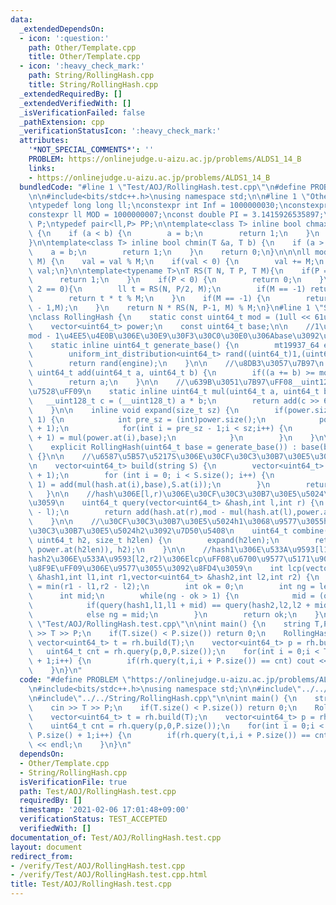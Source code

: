 ```yaml
---
data:
  _extendedDependsOn:
  - icon: ':question:'
    path: Other/Template.cpp
    title: Other/Template.cpp
  - icon: ':heavy_check_mark:'
    path: String/RollingHash.cpp
    title: String/RollingHash.cpp
  _extendedRequiredBy: []
  _extendedVerifiedWith: []
  _isVerificationFailed: false
  _pathExtension: cpp
  _verificationStatusIcon: ':heavy_check_mark:'
  attributes:
    '*NOT_SPECIAL_COMMENTS*': ''
    PROBLEM: https://onlinejudge.u-aizu.ac.jp/problems/ALDS1_14_B
    links:
    - https://onlinejudge.u-aizu.ac.jp/problems/ALDS1_14_B
  bundledCode: "#line 1 \"Test/AOJ/RollingHash.test.cpp\"\n#define PROBLEM \"https://onlinejudge.u-aizu.ac.jp/problems/ALDS1_14_B\"\
    \n\n#include<bits/stdc++.h>\nusing namespace std;\n\n#line 1 \"Other/Template.cpp\"\
    \ntypedef long long ll;\nconstexpr int Inf = 1000000030;\nconstexpr ll INF= 2000000000000000000;\n\
    constexpr ll MOD = 1000000007;\nconst double PI = 3.1415926535897;\ntypedef pair<ll,ll>\
    \ P;\ntypedef pair<ll,P> PP;\n\ntemplate<class T> inline bool chmax(T &a, T b)\
    \ {\n    if (a < b) {\n        a = b;\n        return 1;\n    }\n    return 0;\n\
    }\n\ntemplate<class T> inline bool chmin(T &a, T b) {\n    if (a > b) {\n    \
    \    a = b;\n        return 1;\n    }\n    return 0;\n}\n\n\nll mod(ll val, ll\
    \ M) {\n    val = val % M;\n    if(val < 0) {\n        val += M;\n    }\n    return\
    \ val;\n}\n\ntemplate<typename T>\nT RS(T N, T P, T M){\n    if(P == 0) {\n  \
    \      return 1;\n    }\n    if(P < 0) {\n        return 0;\n    }\n    if(P %\
    \ 2 == 0){\n        ll t = RS(N, P/2, M);\n        if(M == -1) return t * t;\n\
    \        return t * t % M;\n    }\n    if(M == -1) {\n        return N * RS(N,P\
    \ - 1,M);\n    }\n    return N * RS(N, P-1, M) % M;\n}\n#line 1 \"String/RollingHash.cpp\"\
    \nclass RollingHash {\n    static const uint64_t mod = (1ull << 61ull) - 1;\n\
    \    vector<uint64_t> power;\n    const uint64_t base;\n\n    //1\u4EE5\u4E0A\
    mod - 1\u4EE5\u4E0B\u306E\u30E9\u30F3\u30C0\u30E0\u306Abase\u3092\u751F\u6210\n\
    \    static inline uint64_t generate_base() {\n        mt19937_64 engine(chrono::steady_clock::now().time_since_epoch().count());\n\
    \        uniform_int_distribution<uint64_t> rand((uint64_t)1,(uint64_t)mod - 1);\n\
    \        return rand(engine);\n    }\n\n    //\u8DB3\u3057\u7B97\n    static inline\
    \ uint64_t add(uint64_t a, uint64_t b) {\n        if((a += b) >= mod) a -= mod;\n\
    \        return a;\n    }\n\n    //\u639B\u3051\u7B97\uFF08__uint128_t\u3092\u4F7F\
    \u7528\uFF09\n    static inline uint64_t mul(uint64_t a, uint64_t b) {\n     \
    \   __uint128_t c = (__uint128_t) a * b;\n        return add(c >> 61,c & mod);\n\
    \    }\n\n    inline void expand(size_t sz) {\n        if(power.size() < sz +\
    \ 1) {\n            int pre_sz = (int)power.size();\n            power.resize(sz\
    \ + 1);\n            for(int i = pre_sz - 1;i < sz;i++) {\n                power.at(i\
    \ + 1) = mul(power.at(i),base);\n            }\n        }\n    }\n\npublic:\n\n\
    \    explicit RollingHash(uint64_t base = generate_base()) : base(base),power{1}\
    \ {}\n\n    //\u6587\u5B57\u5217S\u306E\u30CF\u30C3\u30B7\u30E5\u3092\u8FD4\u3059\
    \n    vector<uint64_t> build(string S) {\n        vector<uint64_t> hash(S.size()\
    \ + 1);\n        for (int i = 0; i < S.size(); i++) {\n            hash.at(i +\
    \ 1) = add(mul(hash.at(i),base),S.at(i));\n        }\n        return hash;\n \
    \   }\n\n    //hash\u306E[l,r)\u306E\u30CF\u30C3\u30B7\u30E5\u5024\u3092\u8FD4\
    \u3059\n    uint64_t query(vector<uint64_t> &hash,int l,int r) {\n        expand(r\
    \ - l);\n        return add(hash.at(r),mod - mul(hash.at(l),power.at(r - l)));\n\
    \    }\n\n    //\u30CF\u30C3\u30B7\u30E5\u5024h1\u3068\u9577\u3055h2len\u306E\u30CF\
    \u30C3\u30B7\u30E5\u5024h2\u3092\u7D50\u5408\n    uint64_t combine(uint64_t h1,\
    \ uint64_t h2, size_t h2len) {\n        expand(h2len);\n        return add(mul(h1,\
    \ power.at(h2len)), h2);\n    }\n\n    //hash1\u306E\u533A\u9593[l1,r1)\u3068\
    hash2\u306E\u533A\u9593[l2,r2)\u306Elcp\uFF08\u6700\u9577\u5171\u901A\u63A5\u982D\
    \u8F9E\uFF09\u306E\u9577\u3055\u3092\u8FD4\u3059\n    int lcp(vector<uint64_t>\
    \ &hash1,int l1,int r1,vector<uint64_t> &hash2,int l2,int r2) {\n        int len\
    \ = min(r1 - l1,r2 - l2);\n        int ok = 0;\n        int ng = len + 1;\n  \
    \      int mid;\n        while(ng - ok > 1) {\n            mid = (ok + ng) / 2;\n\
    \            if(query(hash1,l1,l1 + mid) == query(hash2,l2,l2 + mid)) ok = mid;\n\
    \            else ng = mid;\n        }\n        return ok;\n    }\n};\n#line 8\
    \ \"Test/AOJ/RollingHash.test.cpp\"\n\nint main() {\n    string T,P;\n    cin\
    \ >> T >> P;\n    if(T.size() < P.size()) return 0;\n    RollingHash rh;\n   \
    \ vector<uint64_t> t = rh.build(T);\n    vector<uint64_t> p = rh.build(P);\n \
    \   uint64_t cnt = rh.query(p,0,P.size());\n    for(int i = 0;i < T.size() - P.size()\
    \ + 1;i++) {\n        if(rh.query(t,i,i + P.size()) == cnt) cout << i << endl;\n\
    \    }\n}\n"
  code: "#define PROBLEM \"https://onlinejudge.u-aizu.ac.jp/problems/ALDS1_14_B\"\n\
    \n#include<bits/stdc++.h>\nusing namespace std;\n\n#include\"../../Other/Template.cpp\"\
    \n#include\"../../String/RollingHash.cpp\"\n\nint main() {\n    string T,P;\n\
    \    cin >> T >> P;\n    if(T.size() < P.size()) return 0;\n    RollingHash rh;\n\
    \    vector<uint64_t> t = rh.build(T);\n    vector<uint64_t> p = rh.build(P);\n\
    \    uint64_t cnt = rh.query(p,0,P.size());\n    for(int i = 0;i < T.size() -\
    \ P.size() + 1;i++) {\n        if(rh.query(t,i,i + P.size()) == cnt) cout << i\
    \ << endl;\n    }\n}\n"
  dependsOn:
  - Other/Template.cpp
  - String/RollingHash.cpp
  isVerificationFile: true
  path: Test/AOJ/RollingHash.test.cpp
  requiredBy: []
  timestamp: '2021-02-06 17:01:48+09:00'
  verificationStatus: TEST_ACCEPTED
  verifiedWith: []
documentation_of: Test/AOJ/RollingHash.test.cpp
layout: document
redirect_from:
- /verify/Test/AOJ/RollingHash.test.cpp
- /verify/Test/AOJ/RollingHash.test.cpp.html
title: Test/AOJ/RollingHash.test.cpp
---
```

